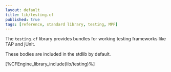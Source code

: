 ```yaml
---
layout: default
title: lib/testing.cf
published: true
tags: [reference, standard library, testing, MPF]
---
```


The `testing.cf` library provides bundles for working testing frameworks like
TAP and jUnit.

These bodies are included in the stdlib by default.

[%CFEngine_library_include(lib/testing)%]
